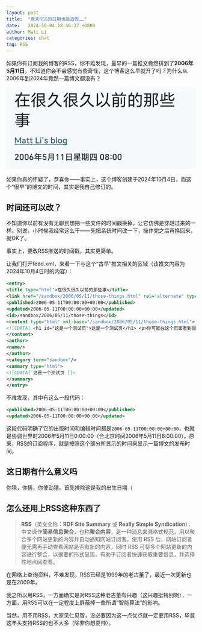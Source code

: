 ```yaml
---
layout: post
title:  "原来RSS的日期也能造假……"
date:   2024-10-04 18:46:37 +0800
author: Matt Li
categories: chat
tag: RSS
---
```

如果你有订阅我的博客的RSS，你不难发现，最早的一篇推文竟然排到了**2006年5月11日**。不知道你会不会感觉有些奇怪，这个博客这么早就开了吗？为什么从2006年到2024年竟然一篇博文都没有？

![](/images/scrshot2024100411822.jpg "手机截图")

如果你真的怀疑了，恭喜你——事实上，这个博客创建于2024年10月4日，而这个“很早”的博文的时间，其实是我自己修订的。
## 时间还可以改？
不知道你以前有没有无聊到想把一些文件的时间戳换掉，让它仿佛是穿越过来的一样。别说，小时候我经常这么干——先把系统时间改一下，操作完之后再换回来，就OK了。

事实上，要改RSS推送的时间戳，其实更简单。

让我们打开feed.xml，来看一下与这个“古早”推文相关的区域（该推文内容为2024年10月4日时的内容）：
```xml
<entry>
<title type="html">在很久很久以前的那些事</title>
<link href="/sandbox/2006/05/11/those-things.html" rel="alternate" type="text/html" title="在很久很久以前的那些事"/>
<published>2006-05-11T00:00:00+00:00</published>
<updated>2006-05-11T00:00:00+00:00</updated>
<id>/sandbox/2006/05/11/those-things</id>
<content type="html" xml:base="/sandbox/2006/05/11/those-things.html">
<![CDATA[ <h1 id="这是一个测试页">这是一个测试页</h1> <p>你可能在这个页面看到很多无意义的内容，不要担心。这是属于我的沙盒，但是可能经常忘记清理里面的内容。</p> ]]>
</content>
<author>
<name/>
</author>
<category term="sandbox"/>
<summary type="html">
<![CDATA[ 这是一个测试页 ]]>
</summary>
</entry>
```
不难发现，其中有这么一段代码：
```xml
<published>2006-05-11T00:00:00+00:00</published>
<updated>2006-05-11T00:00:00+00:00</updated>
```
这段代码明确了它的出版时间和编辑时间都是`2006-05-11T00:00:00+00:00`，也就是协调世界时2006年5月11日0:00:00（合北京时间2006年5月11日8:00:00）。原来，RSS的订阅程序，就是按照这个部分所显示的时间来显示一篇博文的发布时间。

## 这日期有什么意义吗

你猜，你猜，你使劲猜。首先排除这是我的出生日期（

## 怎么还用上RSS这种东西了

> **RSS**（英文全称：**RDF Site Summary** 或 **Really Simple Syndication**），中文译作**简易信息聚合**，也称**聚合内容**，是一种消息来源格式规范，用以聚合多个网站更新的内容并自动通知网站订阅者。使用 RSS 后，网站订阅者便无需再手动查看网站是否有新的内容，同时 RSS 可将多个网站更新的内容进行整合，以摘要的形式呈现，有助于订阅者快速获取重要信息，并选择性地点阅查看。

在网络上查询资料，不难发现，RSS已经是1999年的老古董了，最近一次更新也是在2009年。

我之所以用RSS，一方面确实是对RSS这种老古董有兴趣（这兴趣挺特别啊），一方面，用RSS可以在一定程度上屏蔽掉一些所谓“智能算法”的影响。

当然，用不用RSS，大家见仁见智，没必要因为这一点优点就一定要用RSS，毕竟这年头支持RSS的也不大多（除非你想耍帅）。